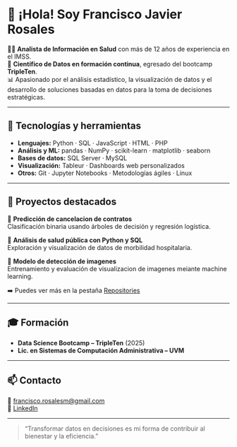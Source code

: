 # 👋 ¡Hola! Soy Francisco Javier Rosales

👨‍⚕️ **Analista de Información en Salud** con más de 12 años de experiencia en el IMSS.  
🧠 **Científico de Datos en formación continua**, egresado del bootcamp **TripleTen**.  
📊 Apasionado por el análisis estadístico, la visualización de datos y el desarrollo de soluciones basadas en datos para la toma de decisiones estratégicas.

---

## 🧰 Tecnologías y herramientas

- **Lenguajes:** Python · SQL · JavaScript · HTML · PHP  
- **Análisis y ML:** pandas · NumPy · scikit-learn · matplotlib · seaborn  
- **Bases de datos:** SQL Server · MySQL  
- **Visualización:** Tableur · Dashboards web personalizados  
- **Otros:** Git · Jupyter Notebooks · Metodologías ágiles · Linux

---

## 🚀 Proyectos destacados

📌 **Predicción de cancelacion de contratos**  
Clasificación binaria usando árboles de decisión y regresión logística.

📌 **Análisis de salud pública con Python y SQL**  
Exploración y visualización de datos de morbilidad hospitalaria.

📌 **Modelo de detección de imagenes**  
Entrenamiento y evaluación de visualizacion de imagenes meiante machine learning.

➡️ Puedes ver más en la pestaña [Repositories](https://github.com/francisco-rosalesm/repositories)

---

## 🎓 Formación

- **Data Science Bootcamp – TripleTen** (2025)  
- **Lic. en Sistemas de Computación Administrativa – UVM**  
  

---

## 📫 Contacto

📧 francisco.rosalesm@gmail.com  
💼 [LinkedIn](https://www.linkedin.com/in/francisco-javier-rosalesm/)  


---

> “Transformar datos en decisiones es mi forma de contribuir al bienestar y la eficiencia.”


<!--
**francisco-rosalesm/francisco-rosalesm** is a ✨ _special_ ✨ repository because its `README.md` (this file) appears on your GitHub profile.

Here are some ideas to get you started:

- 🔭 I’m currently working on ...
- 🌱 I’m currently learning ...
- 👯 I’m looking to collaborate on ...
- 🤔 I’m looking for help with ...
- 💬 Ask me about ...
- 📫 How to reach me: ...
- 😄 Pronouns: ...
- ⚡ Fun fact: ...
-->
